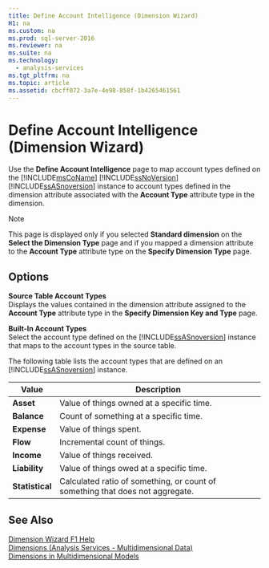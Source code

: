 ```yaml
---
title: Define Account Intelligence (Dimension Wizard)
H1: na
ms.custom: na
ms.prod: sql-server-2016
ms.reviewer: na
ms.suite: na
ms.technology: 
  - analysis-services
ms.tgt_pltfrm: na
ms.topic: article
ms.assetid: cbcff072-3a7e-4e98-858f-1b4265461561
---
```

# Define Account Intelligence (Dimension Wizard)
  Use the **Define Account Intelligence** page to map account types defined on the [!INCLUDE[msCoName](../../Token/Other/msCoName_md.md)] [!INCLUDE[ssNoVersion](../../Token/Other/ssNoVersion_md.md)] [!INCLUDE[ssASnoversion](../../Token/Other/ssASnoversion_md.md)] instance to account types defined in the dimension attribute associated with the **Account Type** attribute type in the dimension.  
  
> [!NOTE]  
>  This page is displayed only if you selected **Standard dimension** on the **Select the Dimension Type** page and if you mapped a dimension attribute to the **Account Type** attribute type on the **Specify Dimension Type** page.  
  
## Options  
 **Source Table Account Types**  
 Displays the values contained in the dimension attribute assigned to the **Account Type** attribute type in the **Specify Dimension Key and Type** page.  
  
 **Built\-In Account Types**  
 Select the account type defined on the [!INCLUDE[ssASnoversion](../../Token/Other/ssASnoversion_md.md)] instance that maps to the account types in the source table.  
  
 The following table lists the account types that are defined on an [!INCLUDE[ssASnoversion](../../Token/Other/ssASnoversion_md.md)] instance.  
  
|Value|Description|  
|-----------|-----------------|  
|**Asset**|Value of things owned at a specific time.|  
|**Balance**|Count of something at a specific time.|  
|**Expense**|Value of things spent.|  
|**Flow**|Incremental count of things.|  
|**Income**|Value of things received.|  
|**Liability**|Value of things owed at a specific time.|  
|**Statistical**|Calculated ratio of something, or count of something that does not aggregate.|  
  
## See Also  
 [Dimension Wizard F1 Help](../../Topics/TopicNameNotContainA/Dimension-Wizard-F1-Help.md)   
 [Dimensions &#40;Analysis Services - Multidimensional Data&#41;](../Topic/Dimensions%20\(Analysis%20Services%20-%20Multidimensional%20Data\).md)   
 [Dimensions in Multidimensional Models](../../Topics/TopicNameNotContainA/Dimensions-in-Multidimensional-Models.md)  
  
  